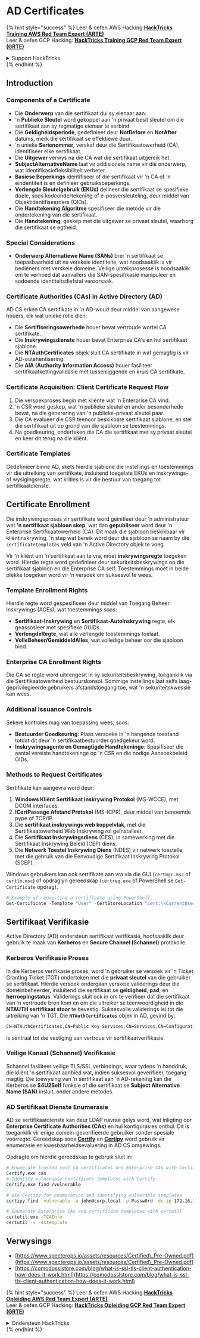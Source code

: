 # AD Certificates

{% hint style="success" %}
Leer & oefen AWS Hacking:<img src="/.gitbook/assets/arte.png" alt="" data-size="line">[**HackTricks Training AWS Red Team Expert (ARTE)**](https://training.hacktricks.xyz/courses/arte)<img src="/.gitbook/assets/arte.png" alt="" data-size="line">\
Leer & oefen GCP Hacking: <img src="/.gitbook/assets/grte.png" alt="" data-size="line">[**HackTricks Training GCP Red Team Expert (GRTE)**<img src="/.gitbook/assets/grte.png" alt="" data-size="line">](https://training.hacktricks.xyz/courses/grte)

<details>

<summary>Support HackTricks</summary>

* Kyk na die [**subskripsie planne**](https://github.com/sponsors/carlospolop)!
* **Sluit aan by die** 💬 [**Discord groep**](https://discord.gg/hRep4RUj7f) of die [**telegram groep**](https://t.me/peass) of **volg** ons op **Twitter** 🐦 [**@hacktricks\_live**](https://twitter.com/hacktricks\_live)**.**
* **Deel hacking truuks deur PRs in te dien na die** [**HackTricks**](https://github.com/carlospolop/hacktricks) en [**HackTricks Cloud**](https://github.com/carlospolop/hacktricks-cloud) github repos.

</details>
{% endhint %}

## Introduction

### Components of a Certificate

- Die **Onderwerp** van die sertifikaat dui sy eienaar aan.
- 'n **Publieke Sleutel** word gekoppel aan 'n privaat besit sleutel om die sertifikaat aan sy regmatige eienaar te verbind.
- Die **Geldigheidsperiode**, gedefinieer deur **NotBefore** en **NotAfter** datums, merk die sertifikaat se effektiewe duur.
- 'n unieke **Serienommer**, verskaf deur die Sertifikaatowerheid (CA), identifiseer elke sertifikaat.
- Die **Uitgewer** verwys na die CA wat die sertifikaat uitgereik het.
- **SubjectAlternativeName** laat vir addisionele name vir die onderwerp, wat identifikasiefleksibiliteit verbeter.
- **Basiese Beperkings** identifiseer of die sertifikaat vir 'n CA of 'n eindentiteit is en definieer gebruiksbeperkings.
- **Verlengde Sleutelgebruik (EKUs)** delineer die sertifikaat se spesifieke doele, soos kodeondertekening of e-posversleuteling, deur middel van Objektidentifiseerders (OIDs).
- Die **Handtekening Algoritme** spesifiseer die metode vir die ondertekening van die sertifikaat.
- Die **Handtekening**, geskep met die uitgewer se privaat sleutel, waarborg die sertifikaat se egtheid.

### Special Considerations

- **Onderwerp Alternatiewe Name (SANs)** brei 'n sertifikaat se toepasbaarheid uit na verskeie identiteite, wat noodsaaklik is vir bedieners met verskeie domeine. Veilige uitreikprosesse is noodsaaklik om te verhoed dat aanvallers die SAN-spesifikasie manipuleer en sodoende identiteitsdiefstal veroorsaak.

### Certificate Authorities (CAs) in Active Directory (AD)

AD CS erken CA sertifikate in 'n AD-woud deur middel van aangewese houers, elk wat unieke rolle dien:

- Die **Sertifiseringsowerhede** houer bevat vertroude wortel CA sertifikate.
- Die **Inskrywingsdienste** houer bevat Enterprise CA's en hul sertifikaat sjablone.
- Die **NTAuthCertificates** objek sluit CA sertifikate in wat gemagtig is vir AD-outehentisering.
- Die **AIA (Authority Information Access)** houer fasiliteer sertifikaatkettingvalidasie met tussenliggende en kruis CA sertifikate.

### Certificate Acquisition: Client Certificate Request Flow

1. Die versoekproses begin met kliënte wat 'n Enterprise CA vind.
2. 'n CSR word geskep, wat 'n publieke sleutel en ander besonderhede bevat, na die generering van 'n publieke-privaat sleutel paar.
3. Die CA evalueer die CSR teenoor beskikbare sertifikaat sjablone, en stel die sertifikaat uit op grond van die sjabloon se toestemmings.
4. Na goedkeuring, onderteken die CA die sertifikaat met sy privaat sleutel en keer dit terug na die kliënt.

### Certificate Templates

Gedefinieer binne AD, skets hierdie sjablone die instellings en toestemmings vir die uitreiking van sertifikate, insluitend toegelate EKUs en inskrywings- of wysigingsregte, wat krities is vir die bestuur van toegang tot sertifikaatdienste.

## Certificate Enrollment

Die inskrywingsproses vir sertifikate word geinitieer deur 'n administrateur wat **'n sertifikaat sjabloon skep**, wat dan **gepubliseer** word deur 'n Enterprise Sertifikaatowerheid (CA). Dit maak die sjabloon beskikbaar vir kliëntinskrywing, 'n stap wat bereik word deur die sjabloon se naam by die `certificatetemplates` veld van 'n Active Directory objek te voeg.

Vir 'n kliënt om 'n sertifikaat aan te vra, moet **inskrywingsregte** toegeken word. Hierdie regte word gedefinieer deur sekuriteitsbeskrywings op die sertifikaat sjabloon en die Enterprise CA self. Toestemmings moet in beide plekke toegeken word vir 'n versoek om suksesvol te wees.

### Template Enrollment Rights

Hierdie regte word gespesifiseer deur middel van Toegang Beheer Inskrywings (ACEs), wat toestemmings soos:
- **Sertifikaat-Inskrywing** en **Sertifikaat-AutoInskrywing** regte, elk geassosieer met spesifieke GUIDs.
- **VerlengdeRegte**, wat alle verlengde toestemmings toelaat.
- **VolleBeheer/GemiddeldAlles**, wat volledige beheer oor die sjabloon bied.

### Enterprise CA Enrollment Rights

Die CA se regte word uiteengesit in sy sekuriteitsbeskrywing, toeganklik via die Sertifikaatowerheid bestuurskonsol. Sommige instellings laat selfs laag-geprivilegieerde gebruikers afstandstoegang toe, wat 'n sekuriteitskwessie kan wees.

### Additional Issuance Controls

Sekere kontroles mag van toepassing wees, soos:
- **Bestuurder Goedkeuring**: Plaas versoeke in 'n hangende toestand totdat dit deur 'n sertifikaatbestuurder goedgekeur word.
- **Inskrywingsagente en Gemagtigde Handtekeninge**: Spesifiseer die aantal vereiste handtekeninge op 'n CSR en die nodige Aansoekbeleid OIDs.

### Methods to Request Certificates

Sertifikate kan aangevra word deur:
1. **Windows Kliënt Sertifikaat Inskrywing Protokol** (MS-WCCE), met DCOM interfaces.
2. **ICertPassage Afstand Protokol** (MS-ICPR), deur middel van benoemde pype of TCP/IP.
3. Die **sertifikaat inskrywings web koppelvlak**, met die Sertifikaatowerheid Web Inskrywing rol geïnstalleer.
4. Die **Sertifikaat Inskrywingsdiens** (CES), in samewerking met die Sertifikaat Inskrywing Beleid (CEP) diens.
5. Die **Netwerk Toestel Inskrywing Diens** (NDES) vir netwerk toestelle, met die gebruik van die Eenvoudige Sertifikaat Inskrywing Protokol (SCEP).

Windows gebruikers kan ook sertifikate aan vra via die GUI (`certmgr.msc` of `certlm.msc`) of opdraglyn gereedskap (`certreq.exe` of PowerShell se `Get-Certificate` opdrag).
```powershell
# Example of requesting a certificate using PowerShell
Get-Certificate -Template "User" -CertStoreLocation "cert:\\CurrentUser\\My"
```
## Sertifikaat Verifikasie

Active Directory (AD) ondersteun sertifikaat verifikasie, hoofsaaklik deur gebruik te maak van **Kerberos** en **Secure Channel (Schannel)** protokolle.

### Kerberos Verifikasie Proses

In die Kerberos verifikasie proses, word 'n gebruiker se versoek vir 'n Ticket Granting Ticket (TGT) onderteken met die **privaat sleutel** van die gebruiker se sertifikaat. Hierdie versoek ondergaan verskeie validerings deur die domeinbeheerder, insluitend die sertifikaat se **geldigheid**, **pad**, en **herroepingstatus**. Validerings sluit ook in om te verifieer dat die sertifikaat van 'n vertroude bron kom en om die uitreiker se teenwoordigheid in die **NTAUTH sertifikaat stoor** te bevestig. Suksesvolle validerings lei tot die uitreiking van 'n TGT. Die **`NTAuthCertificates`** objek in AD, gevind by:
```bash
CN=NTAuthCertificates,CN=Public Key Services,CN=Services,CN=Configuration,DC=<domain>,DC=<com>
```
is sentraal tot die vestiging van vertroue vir sertifikaatverifikasie.

### Veilige Kanaal (Schannel) Verifikasie

Schannel fasiliteer veilige TLS/SSL verbindings, waar tydens 'n handdruk, die kliënt 'n sertifikaat aanbied wat, indien suksesvol geverifieer, toegang magtig. Die toewysing van 'n sertifikaat aan 'n AD-rekening kan die Kerberos se **S4U2Self** funksie of die sertifikaat se **Subject Alternative Name (SAN)** insluit, onder andere metodes.

### AD Sertifikaat Dienste Enumerasie

AD se sertifikaatdienste kan deur LDAP navrae gelys word, wat inligting oor **Enterprise Certificate Authorities (CAs)** en hul konfigurasies onthul. Dit is toeganklik vir enige domein-geverifieerde gebruiker sonder spesiale voorregte. Gereedskap soos **[Certify](https://github.com/GhostPack/Certify)** en **[Certipy](https://github.com/ly4k/Certipy)** word gebruik vir enumerasie en kwesbaarheidsevaluering in AD CS omgewings.

Opdragte om hierdie gereedskap te gebruik sluit in:
```bash
# Enumerate trusted root CA certificates and Enterprise CAs with Certify
Certify.exe cas
# Identify vulnerable certificate templates with Certify
Certify.exe find /vulnerable

# Use Certipy for enumeration and identifying vulnerable templates
certipy find -vulnerable -u john@corp.local -p Passw0rd -dc-ip 172.16.126.128

# Enumerate Enterprise CAs and certificate templates with certutil
certutil.exe -TCAInfo
certutil -v -dstemplate
```
## Verwysings

* [https://www.specterops.io/assets/resources/Certified\_Pre-Owned.pdf](https://www.specterops.io/assets/resources/Certified\_Pre-Owned.pdf)
* [https://comodosslstore.com/blog/what-is-ssl-tls-client-authentication-how-does-it-work.html](https://comodosslstore.com/blog/what-is-ssl-tls-client-authentication-how-does-it-work.html)

{% hint style="success" %}
Leer & oefen AWS Hacking:<img src="/.gitbook/assets/arte.png" alt="" data-size="line">[**HackTricks Opleiding AWS Red Team Expert (ARTE)**](https://training.hacktricks.xyz/courses/arte)<img src="/.gitbook/assets/arte.png" alt="" data-size="line">\
Leer & oefen GCP Hacking: <img src="/.gitbook/assets/grte.png" alt="" data-size="line">[**HackTricks Opleiding GCP Red Team Expert (GRTE)**<img src="/.gitbook/assets/grte.png" alt="" data-size="line">](https://training.hacktricks.xyz/courses/grte)

<details>

<summary>Ondersteun HackTricks</summary>

* Kyk na die [**subskripsie planne**](https://github.com/sponsors/carlospolop)!
* **Sluit aan by die** 💬 [**Discord groep**](https://discord.gg/hRep4RUj7f) of die [**telegram groep**](https://t.me/peass) of **volg** ons op **Twitter** 🐦 [**@hacktricks\_live**](https://twitter.com/hacktricks\_live)**.**
* **Deel hacking truuks deur PRs in te dien na die** [**HackTricks**](https://github.com/carlospolop/hacktricks) en [**HackTricks Cloud**](https://github.com/carlospolop/hacktricks-cloud) github repos.

</details>
{% endhint %}
